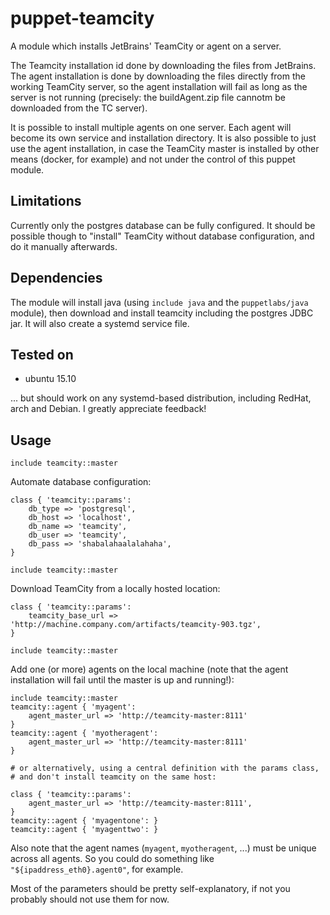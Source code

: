 # puppet-teamcity

A module which installs JetBrains' TeamCity or agent on a server.

The Teamcity installation id done by downloading the files from JetBrains. The agent installation is done by downloading the files directly from the working TeamCity server, so the agent installation will fail as long as the server is not running (precisely: the buildAgent.zip file cannotm be downloaded from the TC server).

It is possible to install multiple agents on one server. Each agent will become its own service and installation directory. It is also possible to just use the agent installation, in case the TeamCity master is installed by other means (docker, for example) and not under the control of this puppet module.


## Limitations

Currently only the postgres database can be fully configured. It should be possible though to "install" TeamCity without database configuration, and do it manually afterwards.


## Dependencies

The module will install java (using `include java` and the `puppetlabs/java` module), then download and install teamcity including the postgres JDBC jar. It will also create a systemd service file.


## Tested on

- ubuntu 15.10

... but should work on any systemd-based distribution, including RedHat, arch and Debian. I greatly appreciate feedback!


## Usage

    include teamcity::master

Automate database configuration:

    class { 'teamcity::params':
        db_type => 'postgresql',
        db_host => 'localhost',
        db_name => 'teamcity',
        db_user => 'teamcity',
        db_pass => 'shabalahaalalahaha',
    }

    include teamcity::master

Download TeamCity from a locally hosted location:

    class { 'teamcity::params':
        teamcity_base_url => 'http://machine.company.com/artifacts/teamcity-903.tgz',
    }

    include teamcity::master

Add one (or more) agents on the local machine (note that the agent installation will fail until the master is up and running!):

    include teamcity::master
    teamcity::agent { 'myagent':
        agent_master_url => 'http://teamcity-master:8111'
    }
    teamcity::agent { 'myotheragent':
        agent_master_url => 'http://teamcity-master:8111'
    }

    # or alternatively, using a central definition with the params class,
    # and don't install teamcity on the same host:

    class { 'teamcity::params':
        agent_master_url => 'http://teamcity-master:8111',
    }
    teamcity::agent { 'myagentone': }
    teamcity::agent { 'myagenttwo': }

Also note that the agent names (`myagent`, `myotheragent`, ...) must be unique across all agents. So you could do something like `"${ipaddress_eth0}.agent0"`, for example.

Most of the parameters should be pretty self-explanatory, if not you probably should not use them for now.
